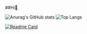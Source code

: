 ##Hi👋

![Anurag's GitHub stats](https://github-readme-stats.vercel.app/api?username=NicoleValleGurgel&hide=contribs,prs&show_icons=true&text_color=FF69B4&bg_color=00000000&title_color=FF69B4&icon_color=FF69B4&border_color=FF1493)             ![Top Langs](https://github-readme-stats.vercel.app/api/top-langs/?username=NicoleValleGurgel&hide_progress=true&text_color=FF69B4&bg_color=00000000&title_color=FF69B4&icon_color=FF69B4&border_color=FF1493)





[![Readme Card](https://github-readme-stats.vercel.app/api/pin/?username=NicoleValleGurgel&repo=AutomacaoDeTarefas&text_color=FF69B4&bg_color=00000000&title_color=FF69B4&icon_color=FF69B4&border_color=FF1493)](https://github.com/anuraghazra/github-readme-stats)





